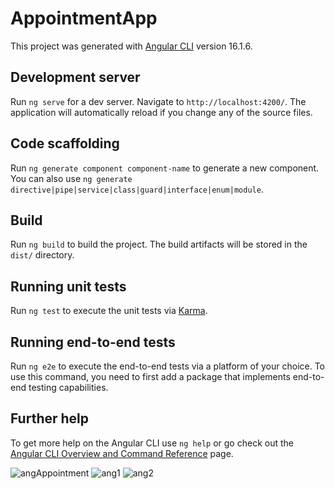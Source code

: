 # AppointmentApp

This project was generated with [Angular CLI](https://github.com/angular/angular-cli) version 16.1.6.

## Development server

Run `ng serve` for a dev server. Navigate to `http://localhost:4200/`. The application will automatically reload if you change any of the source files.

## Code scaffolding

Run `ng generate component component-name` to generate a new component. You can also use `ng generate directive|pipe|service|class|guard|interface|enum|module`.

## Build

Run `ng build` to build the project. The build artifacts will be stored in the `dist/` directory.

## Running unit tests

Run `ng test` to execute the unit tests via [Karma](https://karma-runner.github.io).

## Running end-to-end tests

Run `ng e2e` to execute the end-to-end tests via a platform of your choice. To use this command, you need to first add a package that implements end-to-end testing capabilities.

## Further help

To get more help on the Angular CLI use `ng help` or go check out the [Angular CLI Overview and Command Reference](https://angular.io/cli) page.

![angAppointment](https://github.com/user-attachments/assets/c402dc3f-479a-42ee-ac3d-4ef064c4d3d0)
![ang1](https://github.com/user-attachments/assets/f97a73e6-5742-4584-a7fe-5c967c7331f0)
![ang2](https://github.com/user-attachments/assets/5fc482be-ecc4-4988-bd0b-db785026b99a)

